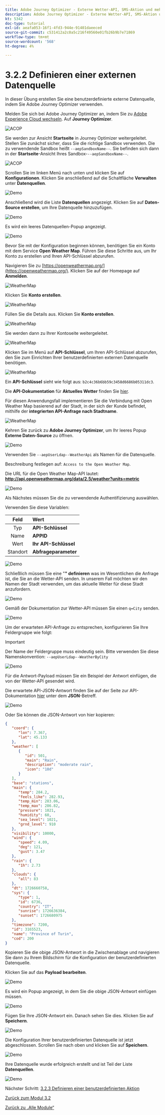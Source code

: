 ```yaml
---
title: Adobe Journey Optimizer - Externe Wetter-API, SMS-Aktion und mehr - Definieren einer externen Datenquelle
description: Adobe Journey Optimizer - Externe Wetter-API, SMS-Aktion und mehr - Definieren einer externen Datenquelle
kt: 5342
doc-type: tutorial
exl-id: aeafa053-16f1-4fd3-944e-91401daeeced
source-git-commit: c531412a2c0a5c216f49560e01fb26b9b7e71869
workflow-type: tm+mt
source-wordcount: '568'
ht-degree: 4%

---
```


# 3.2.2 Definieren einer externen Datenquelle

In dieser Übung erstellen Sie eine benutzerdefinierte externe Datenquelle, indem Sie Adobe Journey Optimizer verwenden.

Melden Sie sich bei Adobe Journey Optimizer an, indem Sie zu [Adobe Experience Cloud wechseln](https://experience.adobe.com). Auf **Journey Optimizer**.

![ACOP](./../../../modules/ajo-b2c/module3.1/images/acophome.png)

Sie werden zur Ansicht **Startseite** in Journey Optimizer weitergeleitet. Stellen Sie zunächst sicher, dass Sie die richtige Sandbox verwenden. Die zu verwendende Sandbox heißt `--aepSandboxName--`. Sie befinden sich dann in der **Startseite**-Ansicht Ihres Sandbox-`--aepSandboxName--`.

![ACOP](./../../../modules/ajo-b2c/module3.1/images/acoptriglp.png)

Scrollen Sie im linken Menü nach unten und klicken Sie auf **Konfigurationen**. Klicken Sie anschließend auf die Schaltfläche **Verwalten** unter **Datenquellen**.

![Demo](./images/menudatasources.png)

Anschließend wird die Liste **Datenquellen** angezeigt.
Klicken Sie auf **Daten-Source erstellen**, um Ihre Datenquelle hinzuzufügen.

![Demo](./images/dshome.png)

Es wird ein leeres Datenquellen-Popup angezeigt.

![Demo](./images/emptyds.png)

Bevor Sie mit der Konfiguration beginnen können, benötigen Sie ein Konto mit dem Service **Open Weather Map**. Führen Sie diese Schritte aus, um Ihr Konto zu erstellen und Ihren API-Schlüssel abzurufen.

Navigieren Sie zu [https://openweathermap.org/](https://openweathermap.org/). Klicken Sie auf der Homepage auf **Anmelden**.

![WeatherMap](./images/owm.png)

Klicken Sie **Konto erstellen**.

![WeatherMap](./images/owm1.png)

Füllen Sie die Details aus. Klicken Sie **Konto erstellen**.

![WeatherMap](./images/owm2.png)

Sie werden dann zu Ihrer Kontoseite weitergeleitet.

![WeatherMap](./images/owm4.png)

Klicken Sie im Menü auf **API-Schlüssel**, um Ihren API-Schlüssel abzurufen, den Sie zum Einrichten Ihrer benutzerdefinierten externen Datenquelle benötigen.

![WeatherMap](./images/owm5.png)

Ein **API-Schlüssel** sieht wie folgt aus: `b2c4c36b6bb59c3458d6686b05311dc3`.

Die **API-Dokumentation** für **Aktuelles Wetter** finden Sie [hier](https://openweathermap.org/current).

Für diesen Anwendungsfall implementieren Sie die Verbindung mit Open Weather Map basierend auf der Stadt, in der sich der Kunde befindet, mithilfe der **integrierten API-Anfrage nach Stadtname**.

![WeatherMap](./images/owm6.png)

Kehren Sie zurück zu **Adobe Journey Optimizer**, um Ihr leeres Popup **Externe Daten-Source** zu öffnen.

![Demo](./images/emptyds.png)

Verwenden Sie `--aepUserLdap--WeatherApi` als Namen für die Datenquelle.

Beschreibung festlegen auf: `Access to the Open Weather Map`.

Die URL für die Open Weather Map-API lautet: **http://api.openweathermap.org/data/2.5/weather?units=metric**

![Demo](./images/dsname.png)

Als Nächstes müssen Sie die zu verwendende Authentifizierung auswählen.

Verwenden Sie diese Variablen:

| Feld | Wert |
|:-----------------------:| :-----------------------|
| Typ | **API-Schlüssel** |
| Name | **APPID** |
| Wert | **Ihr API-Schlüssel** |
| Standort | **Abfrageparameter** |

![Demo](./images/dsauth.png)

Schließlich müssen Sie eine &quot;**&quot; definieren** was im Wesentlichen die Anfrage ist, die Sie an die Wetter-API senden. In unserem Fall möchten wir den Namen der Stadt verwenden, um das aktuelle Wetter für diese Stadt anzufordern.

![Demo](./images/fg.png)

Gemäß der Dokumentation zur Wetter-API müssen Sie einen `q=City` senden.

![Demo](./images/owmapi.png)

Um der erwarteten API-Anfrage zu entsprechen, konfigurieren Sie Ihre Feldergruppe wie folgt:

>[!IMPORTANT]
>
>Der Name der Feldergruppe muss eindeutig sein. Bitte verwenden Sie diese Namenskonvention: `--aepUserLdap--WeatherByCity`

![Demo](./images/fg1.png)

Für die Antwort-Payload müssen Sie ein Beispiel der Antwort einfügen, die von der Wetter-API gesendet wird.

Die erwartete API-JSON-Antwort finden Sie auf der Seite zur API-Dokumentation [hier](https://openweathermap.org/current) unter dem **JSON**-Betreff.

![Demo](./images/owmapi1.png)

Oder Sie können die JSON-Antwort von hier kopieren:

```json
{
   "coord": {
      "lon": 7.367,
      "lat": 45.133
   },
   "weather": [
      {
         "id": 501,
         "main": "Rain",
         "description": "moderate rain",
         "icon": "10d"
      }
   ],
   "base": "stations",
   "main": {
      "temp": 284.2,
      "feels_like": 282.93,
      "temp_min": 283.06,
      "temp_max": 286.82,
      "pressure": 1021,
      "humidity": 60,
      "sea_level": 1021,
      "grnd_level": 910
   },
   "visibility": 10000,
   "wind": {
      "speed": 4.09,
      "deg": 121,
      "gust": 3.47
   },
   "rain": {
      "1h": 2.73
   },
   "clouds": {
      "all": 83
   },
   "dt": 1726660758,
   "sys": {
      "type": 1,
      "id": 6736,
      "country": "IT",
      "sunrise": 1726636384,
      "sunset": 1726680975
   },
   "timezone": 7200,
   "id": 3165523,
   "name": "Province of Turin",
   "cod": 200
}    
```

Kopieren Sie die obige JSON-Antwort in die Zwischenablage und navigieren Sie dann zu Ihrem Bildschirm für die Konfiguration der benutzerdefinierten Datenquelle.

Klicken Sie auf das **Payload bearbeiten**.

![Demo](./images/owmapi2.png)

Es wird ein Popup angezeigt, in dem Sie die obige JSON-Antwort einfügen müssen.

![Demo](./images/owmapi3.png)

Fügen Sie Ihre JSON-Antwort ein. Danach sehen Sie dies. Klicken Sie auf **Speichern**.

![Demo](./images/owmapi4.png)

Die Konfiguration Ihrer benutzerdefinierten Datenquelle ist jetzt abgeschlossen. Scrollen Sie nach oben und klicken Sie auf **Speichern**.

![Demo](./images/dssave.png)

Ihre Datenquelle wurde erfolgreich erstellt und ist Teil der Liste **Datenquellen**.

![Demo](./images/dslist.png)

Nächster Schritt: [3.2.3 Definieren einer benutzerdefinierten Aktion](./ex3.md)

[Zurück zum Modul 3.2](journey-orchestration-external-weather-api-sms.md)

[Zurück zu „Alle Module“](../../../overview.md)
